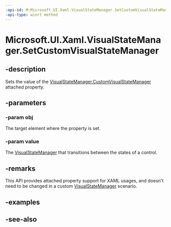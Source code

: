 ```yaml
---
-api-id: M:Microsoft.UI.Xaml.VisualStateManager.SetCustomVisualStateManager(Microsoft.UI.Xaml.FrameworkElement,Microsoft.UI.Xaml.VisualStateManager)
-api-type: winrt method
---
```


<!-- Method syntax
public void SetCustomVisualStateManager(Windows.UI.Xaml.FrameworkElement obj, Windows.UI.Xaml.VisualStateManager value)
-->

# Microsoft.UI.Xaml.VisualStateManager.SetCustomVisualStateManager

## -description
Sets the value of the [VisualStateManager.CustomVisualStateManager](/uwp/api/microsoft.ui.xaml.visualstatemanager#xaml-attached-properties) attached property.

## -parameters
### -param obj
The target element where the property is set.

### -param value
The [VisualStateManager](visualstatemanager.md) that transitions between the states of a control.

## -remarks
This API provides attached property support for XAML usages, and doesn't need to be changed in a custom [VisualStateManager](visualstatemanager.md) scenario.

## -examples

## -see-also
